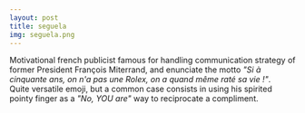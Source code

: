 ```yaml
---
layout: post
title: seguela
img: seguela.png
---
```

Motivational french publicist famous for handling communication strategy of former President François Miterrand, and enunciate the motto _"Si à cinquante ans, on n'a pas une Rolex, on a quand même raté sa vie !"_.  
Quite versatile emoji, but a common case consists in using his spirited pointy finger as a _"No, YOU are"_ way to reciprocate a compliment.
